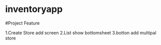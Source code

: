 # inventoryapp

#Project Feature

1.Create Store add  screen
2.List show bottomsheet
3.botton add multipal store 